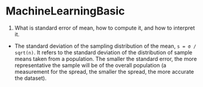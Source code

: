 # MachineLearningBasic
1. What is standard error of mean, how to compute it, and how to interpret it.
- The standard deviation of the sampling distribution of the mean, `s = σ / sqrt(n)`. It refers to the standard deviation of the distribution of sample means
taken from a population. The smaller the standard error, the more representative the sample will be of the overall population (a measurement for the
spread, the smaller the spread, the more accurate the dataset).
